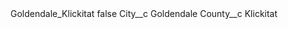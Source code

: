 <?xml version="1.0" encoding="UTF-8"?>
<CustomMetadata xmlns="http://soap.sforce.com/2006/04/metadata" xmlns:xsi="http://www.w3.org/2001/XMLSchema-instance" xmlns:xsd="http://www.w3.org/2001/XMLSchema">
    <label>Goldendale_Klickitat</label>
    <protected>false</protected>
    <values>
        <field>City__c</field>
        <value xsi:type="xsd:string">Goldendale</value>
    </values>
    <values>
        <field>County__c</field>
        <value xsi:type="xsd:string">Klickitat</value>
    </values>
</CustomMetadata>
